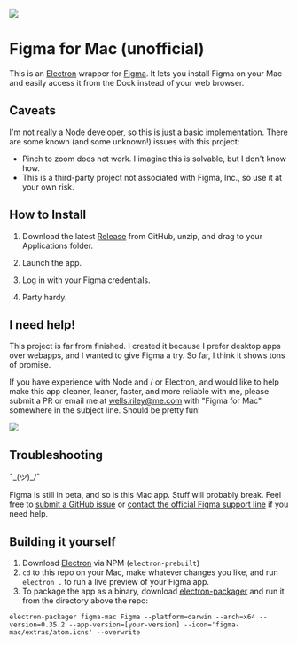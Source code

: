 ![](https://raw.githubusercontent.com/wr/figma-mac/master/extras/Example.png)

# Figma for Mac (unofficial)

This is an [Electron](https://github.com/atom/electron) wrapper for [Figma](https://figma.com). It lets you install Figma on your Mac and easily access it from the Dock instead of your web browser.

## Caveats

I'm not really a Node developer, so this is just a basic implementation. There are some known (and some unknown!) issues with this project:

- Pinch to zoom does not work. I imagine this is solvable, but I don't know how.
- This is a third-party project not associated with Figma, Inc., so use it at your own risk.

## How to Install

1. Download the latest [Release](https://github.com/wr/figma-mac/releases/) from GitHub, unzip, and drag to your Applications folder.

2. Launch the app.

3. Log in with your Figma credentials.

4. Party hardy.

## I need help!

This project is far from finished. I created it because I prefer desktop apps over webapps, and I wanted to give Figma a try. So far, I think it shows tons of promise.

If you have experience with Node and / or Electron, and would like to help make this app cleaner, leaner, faster, and more reliable with me, please submit a PR or email me at wells.riley@me.com with "Figma for Mac" somewhere in the subject line. Should be pretty fun!

![](http://wellsosaur.us/dzqG/figma-icon.png)

## Troubleshooting

¯\_(ツ)_/¯

Figma is still in beta, and so is this Mac app. Stuff will probably break. Feel free to [submit a GitHub issue](https://github.com/wr/figma-mac/issues) or [contact the official Figma support line](https://www.figma.com/contact) if you need help.

## Building it yourself

1. Download [Electron](https://github.com/atom/electron) via NPM (`electron-prebuilt`)
2. `cd` to this repo on your Mac, make whatever changes you like, and run `electron .` to run a live preview of your Figma app.
3. To package the app as a binary, download [electron-packager](https://github.com/maxogden/electron-packager) and run it from the directory above the repo:
```
electron-packager figma-mac Figma --platform=darwin --arch=x64 --version=0.35.2 --app-version=[your-version] --icon='figma-mac/extras/atom.icns' --overwrite
```